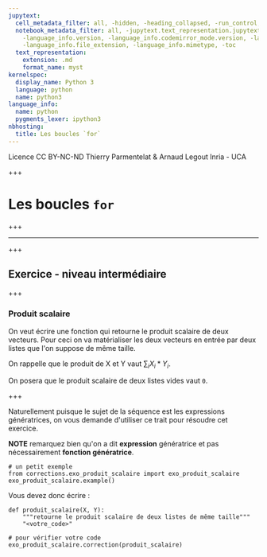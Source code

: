 ```yaml
---
jupytext:
  cell_metadata_filter: all, -hidden, -heading_collapsed, -run_control, -trusted
  notebook_metadata_filter: all, -jupytext.text_representation.jupytext_version, -jupytext.text_representation.format_version,
    -language_info.version, -language_info.codemirror_mode.version, -language_info.codemirror_mode,
    -language_info.file_extension, -language_info.mimetype, -toc
  text_representation:
    extension: .md
    format_name: myst
kernelspec:
  display_name: Python 3
  language: python
  name: python3
language_info:
  name: python
  pygments_lexer: ipython3
nbhosting:
  title: Les boucles `for`
---
```


<div class="licence">
<span>Licence CC BY-NC-ND</span>
<span>Thierry Parmentelat &amp; Arnaud Legout</span>
<span>Inria - UCA</span>
</div>

+++

# Les boucles `for`

+++

******

+++

## Exercice - niveau intermédiaire

+++

### Produit scalaire

On veut écrire une fonction qui retourne le produit scalaire de deux vecteurs. Pour ceci on va matérialiser les deux vecteurs en entrée par deux listes que l'on suppose de même taille.

On rappelle que le produit de X et Y vaut $\sum_{i} X_i * Y_i$.

On posera que le produit scalaire de deux listes vides vaut `0`.

+++

Naturellement puisque le sujet de la séquence est les expressions génératrices, on vous demande d'utiliser ce trait pour résoudre cet exercice.

**NOTE** remarquez bien qu'on a dit **expression** génératrice et pas nécessairement **fonction génératrice**.

```{code-cell} ipython3
# un petit exemple
from corrections.exo_produit_scalaire import exo_produit_scalaire
exo_produit_scalaire.example()
```

Vous devez donc écrire :

```{code-cell} ipython3
def produit_scalaire(X, Y): 
    """retourne le produit scalaire de deux listes de même taille"""
    "<votre_code>"
```

```{code-cell} ipython3
# pour vérifier votre code
exo_produit_scalaire.correction(produit_scalaire)
```
